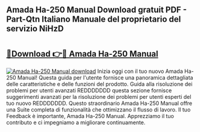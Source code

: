 ## Amada Ha-250 Manual Download gratuit PDF - Part-Qtn Italiano Manuale del proprietario del servizio NiHzD

# <h2><a href="http://df9mrt5.blite.top/?on=Amada+Ha-250+Manual">🔗Download 👉🔴 Amada Ha-250 Manual</a></h2>

[![Amada Ha-250 Manual download](https://i.imgur.com/lujVjoI.png)](http://df9mrt5.blite.top/?on=Amada+Ha-250+Manual)
Inizia oggi con il tuo nuovo Amada Ha-250 Manual! Questa guida per l'utente fornisce una panoramica dettagliata delle caratteristiche e delle funzioni del prodotto. Guida alla risoluzione dei problemi per utenti avanzati REDDDDDDD questa sezione fornisce suggerimenti avanzati per la risoluzione dei problemi per utenti esperti del tuo nuovo REDDDDDDD. Questo straordinario Amada Ha-250 Manual offre una Suite completa di funzionalità che ottimizzano il flusso di lavoro. Il tuo Feedback è importante, Amada Ha-250 Manual. Apprezziamo il tuo contributo e ci impegniamo a migliorare continuamente.
